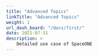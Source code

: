 ```yaml
---
title: "Advanced Topics"
linkTitle: "Advanced Topics"
weight: 1
url_dash_board: "/docs/first/" 
date: 2021-07-31
description: >
    Detailed use case of SpaceONE
---
```

